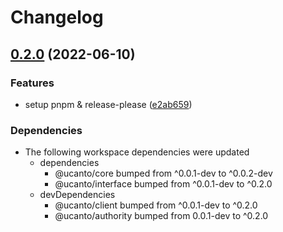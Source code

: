 # Changelog

## [0.2.0](https://github.com/web3-storage/ucanto/compare/validator-v0.1.0...validator-v0.2.0) (2022-06-10)


### Features

* setup pnpm & release-please ([e2ab659](https://github.com/web3-storage/ucanto/commit/e2ab659dda3cd147298c3955b99cabe407c503b7))


### Dependencies

* The following workspace dependencies were updated
  * dependencies
    * @ucanto/core bumped from ^0.0.1-dev to ^0.0.2-dev
    * @ucanto/interface bumped from ^0.0.1-dev to ^0.2.0
  * devDependencies
    * @ucanto/client bumped from ^0.0.1-dev to ^0.2.0
    * @ucanto/authority bumped from 0.0.1-dev to ^0.2.0
